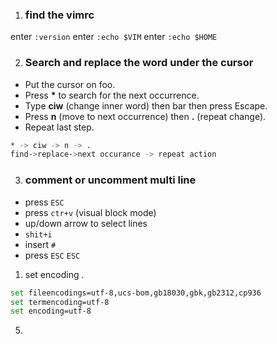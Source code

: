 

1. ### find the vimrc
enter `:version` 
enter `:echo $VIM`
enter `:echo $HOME`

2.  ### Search and replace the word under the cursor

+ Put the cursor on foo.
+ Press <b>*</b> to search for the next occurrence.
+ Type **ciw** (change inner word) then bar then press Escape.
+ Press **n** (move to next occurrence) then **.** (repeat change).
+ Repeat last step.

```bash
* -> ciw -> n -> .
find->replace->next occurance -> repeat action
```

3. ### comment or uncomment multi line

+ press `ESC` 
+ press `ctr+v` (visual block mode)
+ up/down arrow to select lines 
+ `shit+i` 
+ insert `#`
+ press `ESC` `ESC` 


1. set encoding . 
```bash 
set fileencodings=utf-8,ucs-bom,gb18030,gbk,gb2312,cp936
set termencoding=utf-8
set encoding=utf-8
```

5. 